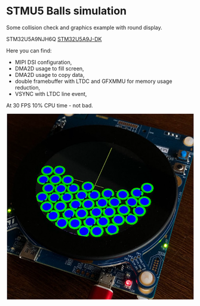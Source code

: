 # STMU5 Balls simulation

Some collision check and graphics example with round display.

STM32U5A9NJH6Q [STM32U5A9J-DK](https://www.st.com/en/evaluation-tools/stm32u5a9j-dk.html)

Here you can find:
- MIPI DSI configuration,
- DMA2D usage to fill screen,
- DMA2D usage to copy data,
- double framebuffer with LTDC and GFXMMU for memory usage reduction,
- VSYNC with LTDC line event,

At 30 FPS 10% CPU time - not bad.

<p align="center">
    <img src="img/round.png" width="500" alt="Working example">
</p>
